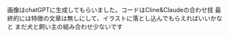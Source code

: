 画像はchatGPTに生成してもらいました。コードはCline&Claudeの合わせ技
最終的には特徴の文章は無しにして、イラストに落とし込んでもらえればいいかなと
まだ犬と飼い主の組み合わせ少ないです
